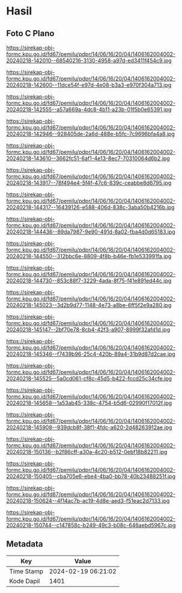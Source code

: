 # Hasil

## Foto C Plano

https://sirekap-obj-formc.kpu.go.id/fd67/pemilu/pdpr/14/06/16/20/04/1406162004002-20240218-142010--68540216-3130-4958-a97d-ed3411f454c9.jpg

https://sirekap-obj-formc.kpu.go.id/fd67/pemilu/pdpr/14/06/16/20/04/1406162004002-20240218-142600--11dce54f-e97d-4e08-b3a3-e970f304a713.jpg

https://sirekap-obj-formc.kpu.go.id/fd67/pemilu/pdpr/14/06/16/20/04/1406162004002-20240218-142555--a57a669a-4dc8-4b11-a23b-01f5b0e65391.jpg

https://sirekap-obj-formc.kpu.go.id/fd67/pemilu/pdpr/14/06/16/20/04/1406162004002-20240218-142946--928405de-2a6d-488e-b5fc-7c9696bfa4a8.jpg

https://sirekap-obj-formc.kpu.go.id/fd67/pemilu/pdpr/14/06/16/20/04/1406162004002-20240218-143610--3662fc51-6af1-4e13-8ec7-70310064d6b2.jpg

https://sirekap-obj-formc.kpu.go.id/fd67/pemilu/pdpr/14/06/16/20/04/1406162004002-20240218-143917--78f494e4-5f4f-47c6-839c-ceabbe8d6795.jpg

https://sirekap-obj-formc.kpu.go.id/fd67/pemilu/pdpr/14/06/16/20/04/1406162004002-20240218-144317--16439126-e588-406d-838c-3aba50b4216b.jpg

https://sirekap-obj-formc.kpu.go.id/fd67/pemilu/pdpr/14/06/16/20/04/1406162004002-20240218-144436--89da7987-9e90-491d-8a02-fba4d0d65183.jpg

https://sirekap-obj-formc.kpu.go.id/fd67/pemilu/pdpr/14/06/16/20/04/1406162004002-20240218-144550--312bbc6e-8809-4f8b-b46e-fb1e533991fa.jpg

https://sirekap-obj-formc.kpu.go.id/fd67/pemilu/pdpr/14/06/16/20/04/1406162004002-20240218-144730--853c88f7-3229-4ada-8f75-f41e891ed44c.jpg

https://sirekap-obj-formc.kpu.go.id/fd67/pemilu/pdpr/14/06/16/20/04/1406162004002-20240218-145023--3d2b9d77-1148-4e73-a8be-6ff5f2e9a280.jpg

https://sirekap-obj-formc.kpu.go.id/fd67/pemilu/pdpr/14/06/16/20/04/1406162004002-20240218-145147--2bf70e78-8cb4-42f3-a907-8999f32afd1d.jpg

https://sirekap-obj-formc.kpu.go.id/fd67/pemilu/pdpr/14/06/16/20/04/1406162004002-20240218-145346--f7439b96-25c4-420b-89a4-31b9d87d2cae.jpg

https://sirekap-obj-formc.kpu.go.id/fd67/pemilu/pdpr/14/06/16/20/04/1406162004002-20240218-145525--5a0cd061-cf8c-45d5-b422-fccd25c34cfe.jpg

https://sirekap-obj-formc.kpu.go.id/fd67/pemilu/pdpr/14/06/16/20/04/1406162004002-20240218-145658--1a53ab45-338c-4754-b5d6-02990f17012f.jpg

https://sirekap-obj-formc.kpu.go.id/fd67/pemilu/pdpr/14/06/16/20/04/1406162004002-20240218-145908--939dcb8f-38f1-4fdc-a620-2d48263912ae.jpg

https://sirekap-obj-formc.kpu.go.id/fd67/pemilu/pdpr/14/06/16/20/04/1406162004002-20240218-150136--b2f86cff-a30a-4c20-b512-0ebf18b82211.jpg

https://sirekap-obj-formc.kpu.go.id/fd67/pemilu/pdpr/14/06/16/20/04/1406162004002-20240218-150405--cba705e6-ebe4-4ba0-bb78-40b23488251f.jpg

https://sirekap-obj-formc.kpu.go.id/fd67/pemilu/pdpr/14/06/16/20/04/1406162004002-20240218-150624--4f14ac7b-ac19-4d8e-aed3-f51eac2d7133.jpg

https://sirekap-obj-formc.kpu.go.id/fd67/pemilu/pdpr/14/06/16/20/04/1406162004002-20240218-150744--c147858c-b249-49c3-b08c-646aebd5967c.jpg


## Metadata

| Key        | Value               |
| ---------- | ------------------- |
| Time Stamp | 2024-02-19 06:21:02 |
| Kode Dapil | 1401                |



